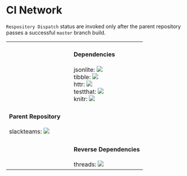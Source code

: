 # CI Network

`Respository Dispatch` status are invoked only after the parent repository passes a successful `master` branch build.

<table border="0">

<tr>
  <td>&nbsp;</td>
  <td>&nbsp;</td>
  <td>
  <h4>Dependencies</h4>
   jsonlite: 
    <img src="https://travis-ci.org/jeroen/jsonlite.svg?branch=master">
   <br>
   tibble: 
    <img src="https://travis-ci.org/tidyverse/tibble.svg?branch=master">
   <br>
   httr: 
    <img src="https://travis-ci.org/r-lib/httr.svg?branch=master">
  <br>
  testthat: 
    <img src="https://github.com/r-lib/testthat/workflows/R-CMD-check/badge.svg">
  <br>
    knitr: 
    <img src="https://travis-ci.org/yihui/knitr.svg?branch=master">
  </td>
</tr>

<tr>
  <td> 
  <h4>Parent Repository</h4>
  slackteams: 
    <img src="https://github.com/yonicd/slackteams/workflows/R-mac/badge.svg">
  </td>
  <td>&nbsp;</td>
  <td>&nbsp;</td>
</tr>

<tr>
  <td>&nbsp;</td>
  <td>&nbsp;</td>
  <td>
  <h4>Reverse Dependencies</h4>
  threads: <img src="https://github.com/yonicd/threads/workflows/Repository%20Dispatch/badge.svg">
  </td>
</tr>

</table>

